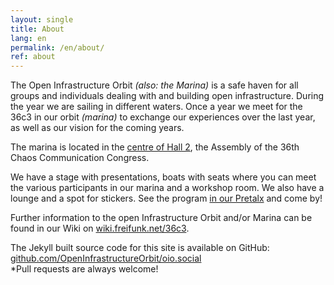 ```yaml
---
layout: single
title: About
lang: en
permalink: /en/about/
ref: about
---
```


The Open Infrastructure Orbit *(also: the Marina)* is a safe haven for all groups and individuals dealing with and building open infrastructure. During the year we are sailing in different waters. Once a year we meet for the 36c3 in our orbit *(marina)* to exchange our experiences over the last year, as well as our vision for the coming years.

The marina is located in the [centre of Hall 2](https://36c3.c3nav.de/l/oio/ "c3nav location 36c3 Open Infrastructure Orbit"), the Assembly of the 36th Chaos Communication Congress.

We have a stage with presentations, boats with seats where you can meet the various participants in our marina and a workshop room. We also have a lounge and a spot for stickers. See the program [in our Pretalx](https://talks.oio.social/36c3-oio/ "Pretalx 36c3 Open Infrastructure Orbit") and come by!

Further information to the open Infrastructure Orbit and/or Marina can be found in our Wiki on [wiki.freifunk.net/36c3](https://wiki.freifunk.net/36c3).

The Jekyll built source code for this site is available on GitHub:
[github.com/OpenInfrastructureOrbit/oio.social](https://github.com/OpenInfrastructureOrbit/oio.social)<br/>
*Pull requests are always welcome!
